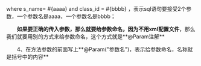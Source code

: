 where s_name= #{aaaa} and class_id = #{bbbb} ，表示sql语句要接受2个参数，一个参数名是aaaa，一个参数名是bbbb；

　　**如果要正确的传入参数，那么就要给参数命名，因为不用xml配置文件**，那么我们就要用别的方式来给参数命名，这个方式就是**@Param注解**

　　4、在方法参数的前面写上**@Param("参数名")，表示给参数命名，名称就是括号中的内容**

